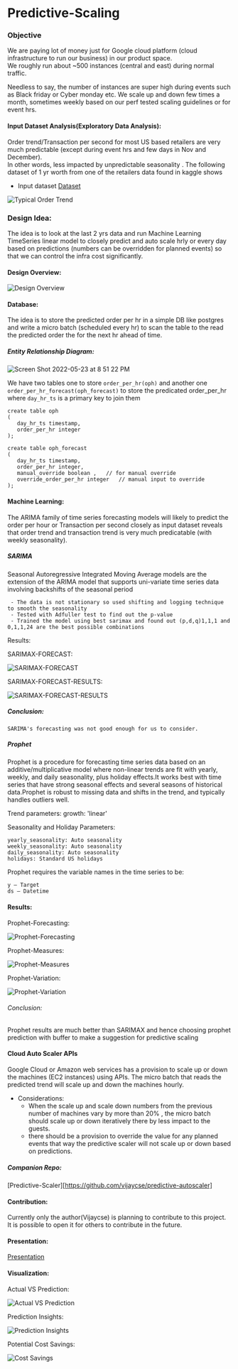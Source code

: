# Predictive-Scaling

### Objective

We are paying lot of money just for Google cloud platform (cloud infrastructure to run our business) in our product space.  
We roughly run about ~500 instances (central and east) during normal traffic. 

Needless to say, the number of instances are super high during events such as Black friday or Cyber monday etc. 
We scale up and down few times a month, sometimes weekly based on our perf tested scaling guidelines or for event hrs.


#### Input Dataset Analysis(Exploratory Data Analysis):

Order trend/Transaction per second for most US based retailers are very much predictable (except during event hrs and few days in Nov and December).  
In other words, less impacted by unpredictable seasonality . The following dataset of 1 yr worth from one of the retailers data found in kaggle shows

  -  Input dataset [Dataset](https://www.kaggle.com/datasets/mkechinov/ecommerce-purchase-history-from-electronics-store)

![Typical Order Trend](https://github.com/vijaycse/predictive-scaling/blob/Dev/Order_Trend.png)


### Design Idea:

The idea is to look at the last 2 yrs data and run Machine Learning TimeSeries linear model to closely predict and auto scale hrly or every day 
based on predictions (numbers can be overridden for planned events) so that we can control the infra cost significantly. 


#### Design Overview:
  
![Design Overview](https://github.com/vijaycse/predictive-scaling/blob/main/Design_overview_3.png)



#### Database:

The idea is to store the predicted order per hr in a simple DB like postgres and write a micro batch (scheduled every hr) to scan the 
table to the read the predicted order the for the next hr ahead of time.

##### Entity Relationship Diagram:
 
![Screen Shot 2022-05-23 at 8 51 22 PM](https://user-images.githubusercontent.com/4589748/169932548-42a037bc-80d4-48b6-b207-bc2bb46acc1a.png)

We have two tables one to store `order_per_hr(oph)` and another one `order_per_hr_forecast(oph_forecast)` to store the predicated order_per_hr where `day_hr_ts` is a primary key to join them

```
create table oph
(
   day_hr_ts timestamp,
   order_per_hr integer
);

```

```
create table oph_forecast
(
   day_hr_ts timestamp,
   order_per_hr integer, 
   manual_override boolean ,   // for manual override
   override_order_per_hr integer   // manual input to override
);

```


#### Machine Learning:

 The ARIMA family of time series forecasting models will likely to predict the order per hour or Transaction per second closely as input dataset
 reveals that order trend and transaction trend is very much predicatable (with weekly seasonality).
 
 ##### SARIMA
   Seasonal Autoregressive Integrated Moving Average models are the extension of the ARIMA model 
   that supports uni-variate time series data involving backshifts of the seasonal period

     - The data is not stationary so used shifting and logging technique to smooth the seasonality
     - Tested with Adfuller test to find out the p-value
     - Trained the model using best sarimax and found out (p,d,q)1,1,1 and 0,1,1,24 are the best possible combinations
  
    
   
   Results:
     
   SARIMAX-FORECAST:
    
   ![SARIMAX-FORECAST](https://github.com/vijaycse/predictive-scaling/blob/main/images/SARIMAX_FORECAST_RESULTS.png)
   
   
   SARIMAX-FORECAST-RESULTS:
    
   ![SARIMAX-FORECAST-RESULTS](https://github.com/vijaycse/predictive-scaling/blob/main/images/SARIMAX_RESULTS.png)
   
    
 ##### Conclusion:
 
    SARIMA's forecasting was not good enough for us to consider.


##### Prophet
  Prophet is a procedure for forecasting time series data based on an additive/multiplicative model where non-linear trends are fit with yearly, weekly, and daily seasonality, plus holiday effects.It works best with time series that have strong seasonal effects and several seasons of historical data.Prophet is robust to missing data and shifts in the trend, and typically handles outliers well.

  Trend parameters:
    growth: 'linear' 
  
  Seasonality and Holiday Parameters:

    yearly_seasonality: Auto seasonality
    weekly_seasonality: Auto seasonality
    daily_seasonality: Auto seasonality
    holidays: Standard US holidays

  Prophet requires the variable names in the time series to be:
  
    y – Target
    ds – Datetime
    

  #### Results:

   Prophet-Forecasting:

   ![Prophet-Forecasting](https://github.com/vijaycse/predictive-scaling/blob/main/images/Prophet_results.png)
   
   
   Prophet-Measures:
   
   ![Prophet-Measures](https://github.com/vijaycse/predictive-scaling/blob/main/images/Prophet_measures.png)
   
   
   Prophet-Variation:
   
   ![Prophet-Variation](https://github.com/vijaycse/predictive-scaling/blob/main/images/Prophet_variation_results.png)
   
   
  
  ###### Conclusion:
  
   Prophet results are much better than SARIMAX and hence choosing prophet prediction with buffer to make a suggestion for predictive scaling



#### Cloud Auto Scaler APIs

 Google Cloud  or Amazon web services has a provision to scale up or down the machines (EC2 instances) using APIs. The micro batch that reads the 
 predicted trend will scale up and down the machines hourly.
 
   - Considerations:
        - When the scale up and scale down numbers from the previous number of machines vary by more than 20% , the micro batch should scale up or down iteratively there by less impact to the guests.
        - there should be a provision to override the value for any planned events that way the predictive scaler will not scale up or down based on predictions.

##### Companion Repo:

   [Predictive-Scaler][https://github.com/vijaycse/predictive-autoscaler]


#### Contribution:
 Currently only the author(Vijaycse) is planning to contribute to this project. It is possible to open it for others to contribute in the future.
 
#### Presentation:
 [Presentation](https://docs.google.com/presentation/d/1NQZ56vdSED6xQISN1o39OoY3Ud5eo83k3olHIZJETts/edit#slide=id.p1)

#### Visualization:

Actual VS Prediction:

![Actual VS Prediction](https://github.com/vijaycse/predictive-scaling/blob/main/images/ActualVsPrediction.png)

Prediction Insights:

![Prediction Insights](https://github.com/vijaycse/predictive-scaling/blob/main/images/prediction_insights.png)

Potential Cost Savings:

![Cost Savings](https://github.com/vijaycse/predictive-scaling/blob/main/images/Cost_Saving_Monthly.png)
